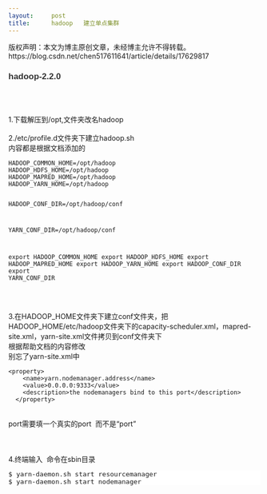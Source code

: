 ```yaml
---
layout:     post
title:      hadoop   建立单点集群
---
```

<div id="article_content" class="article_content clearfix csdn-tracking-statistics" data-pid="blog" data-mod="popu_307" data-dsm="post">
								<div class="article-copyright">
					版权声明：本文为博主原创文章，未经博主允许不得转载。					https://blog.csdn.net/chen517611641/article/details/17629817				</div>
								            <link rel="stylesheet" href="https://csdnimg.cn/release/phoenix/template/css/ck_htmledit_views-f76675cdea.css">
						<div class="htmledit_views" id="content_views">
                
<h2 style="font-size:17px;color:rgb(51,51,51);font-family:Verdana, Helvetica, Arial, sans-serif;">
hadoop-2.2.0<br></h2>
<div><br></div>
<div><br></div>
<div><br></div>
<div>1.下载解压到/opt,文件夹改名hadoop</div>
<div><br></div>
<div>2./etc/profile.d文件夹下建立hadoop.sh</div>
<div>内容都是根据文档添加的</div>
<div><pre><code class="language-plain">HADOOP_COMMON_HOME=/opt/hadoop
HADOOP_HDFS_HOME=/opt/hadoop
HADOOP_MAPRED_HOME=/opt/hadoop
HADOOP_YARN_HOME=/opt/hadoop


HADOOP_CONF_DIR=/opt/hadoop/conf


YARN_CONF_DIR=/opt/hadoop/conf

export HADOOP_COMMON_HOME
export HADOOP_HDFS_HOME
export HADOOP_MAPRED_HOME
export HADOOP_YARN_HOME
export HADOOP_CONF_DIR
export YARN_CONF_DIR
</code></pre><br></div>
<div>3.在HADOOP_HOME文件夹下建立conf文件夹，把HADOOP_HOME/etc/hadoop文件夹下的capacity-scheduler.xml，mapred-site.xml，yarn-site.xml文件拷贝到conf文件夹下</div>
<div>根据帮助文档的内容修改</div>
<div>别忘了yarn-site.xml中</div>
<div><pre><code class="language-html">&lt;property&gt;
    &lt;name&gt;yarn.nodemanager.address&lt;/name&gt;
    &lt;value&gt;0.0.0.0:9333&lt;/value&gt;
    &lt;description&gt;the nodemanagers bind to this port&lt;/description&gt;
  &lt;/property&gt;  </code></pre><br>
port需要填一个真实的port  而不是“port”</div>
<div><br></div>
<div><br></div>
<div><br></div>
<div>4.终端输入  命令在sbin目录</div>
<div>
<pre style="font-size:13px;background-color:rgb(255,255,255);">$ yarn-daemon.sh start resourcemanager
$ yarn-daemon.sh start nodemanager</pre>
<br></div>
<div><br></div>
<div><br></div>
<div><br></div>
<div><br></div>
<div><br></div>
<div><br></div>
<div><br></div>
<div><br></div>
<div><br></div>
<div><br></div>
<div><br></div>
<div><br></div>
<div><br></div>
<div><br></div>
<div><br></div>
<div><br></div>
<div><br></div>
<div><br></div>
<div><br></div>
<div><br></div>
<div><br></div>
<div><br></div>
<div><br></div>
            </div>
                </div>